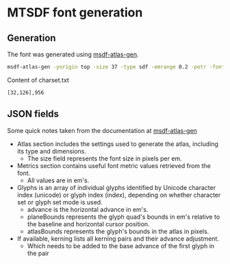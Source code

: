 # MTSDF font generation

## Generation

The font was generated using [msdf-atlas-gen](https://github.com/Chlumsky/msdf-atlas-gen).

```bash
msdf-atlas-gen -yorigin top -size 37 -type sdf -emrange 0.2 -potr -font segoeui.ttf -imageout PsdfFont.png -json PsdfFont.json -charset charset.txt
```

Content of charset.txt

```bash
[32,126],956
```

## JSON fields

Some quick notes taken from the documentation at [msdf-atlas-gen](https://github.com/Chlumsky/msdf-atlas-gen)

* Atlas section includes the settings used to generate the atlas, including its type and dimensions.
  * The size field represents the font size in pixels per em.
* Metrics section contains useful font metric values retrieved from the font.
  * All values are in em's.
* Glyphs is an array of individual glyphs identified by Unicode character index (unicode) or glyph index (index), depending on whether character set or glyph set mode is used.
  * advance is the horizontal advance in em's.
  * planeBounds represents the glyph quad's bounds in em's relative to the baseline and horizontal cursor position.
  * atlasBounds represents the glyph's bounds in the atlas in pixels.
* If available, kerning lists all kerning pairs and their advance adjustment.
  * Which needs to be added to the base advance of the first glyph in the pair
